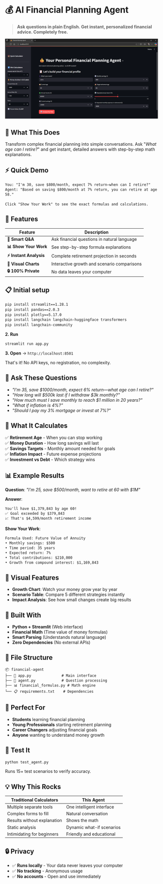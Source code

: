 # 💰 AI Financial Planning Agent

> **Ask questions in plain English. Get instant, personalized financial advice. Completely free.**

![Financial Planning Agent](https://github.com/aryaanushka/Financial-Agent/blob/main/Screenshot.png)


## 🎯 What This Does

Transform complex financial planning into simple conversations. Ask "*What age can I retire?*" and get instant, detailed answers with step-by-step math explanations.

## ⚡ Quick Demo

```
You: "I'm 30, save $800/month, expect 7% return—when can I retire?"
Agent: "Based on saving $800/month at 7% return, you can retire at age 58."

Click "Show Your Work" to see the exact formulas and calculations.
```

## 🚀 Features

| Feature | Description |
|---------|-------------|
| **🤖 Smart Q&A** | Ask financial questions in natural language |
| **📊 Show Your Work** | See step-by-step formula explanations |
| **⚡ Instant Analysis** | Complete retirement projection in seconds |
| **🎨 Visual Charts** | Interactive growth and scenario comparisons |
| **🔒 100% Private** | No data leaves your computer |

## 📋 Initial setup
```bash
pip install streamlit==1.28.1
pip install pandas==2.0.3
pip install plotly==5.17.0
pip install langchain langchain-huggingface transformers
pip install langchain-community
```

**2. Run**
```bash
streamlit run app.py
```

**3. Open** → `http://localhost:8501`

That's it! No API keys, no registration, no complexity.

## 💬 Ask These Questions

- *"I'm 35, save $1000/month, expect 6% return—what age can I retire?"*
- *"How long will $500k last if I withdraw $3k monthly?"*
- *"How much must I save monthly to reach $1 million in 20 years?"*
- *"What if inflation is 4%?"*
- *"Should I pay my 3% mortgage or invest at 7%?"*

## 🧮 What It Calculates

✅ **Retirement Age** - When you can stop working  
✅ **Money Duration** - How long savings will last  
✅ **Savings Targets** - Monthly amount needed for goals  
✅ **Inflation Impact** - Future expense projections  
✅ **Investment vs Debt** - Which strategy wins  

## 📊 Example Results

**Question**: *"I'm 25, save $500/month, want to retire at 60 with $1M"*

**Answer**: 
```
You'll have $1,379,843 by age 60! 
✅ Goal exceeded by $379,843
📈 That's $4,599/month retirement income
```

**Show Your Work**:
```
Formula Used: Future Value of Annuity
• Monthly savings: $500
• Time period: 35 years  
• Expected return: 7%
• Total contributions: $210,000
• Growth from compound interest: $1,169,843
```

## 🎨 Visual Features

- **Growth Chart**: Watch your money grow year by year
- **Scenario Table**: Compare 5 different strategies instantly  
- **Impact Analysis**: See how small changes create big results

## 🔧 Built With

- **Python + Streamlit** (Web interface)
- **Financial Math** (Time value of money formulas)
- **Smart Parsing** (Understands natural language)
- **Zero Dependencies** (No external APIs)

## 📁 File Structure

```
📦 financial-agent
├── 🚀 app.py              # Main interface
├── 🤖 agent.py            # Question processing  
├── 📊 financial_formulas.py # Math engine
└── 📋 requirements.txt    # Dependencies
```

## 🎯 Perfect For

- **Students** learning financial planning
- **Young Professionals** starting retirement planning  
- **Career Changers** adjusting financial goals
- **Anyone** wanting to understand money growth

## 🧪 Test It

```bash
python test_agent.py
```
Runs 15+ test scenarios to verify accuracy.

## 💡 Why This Rocks

| Traditional Calculators | This Agent |
|------------------------|------------|
| Multiple separate tools | One intelligent interface |
| Complex forms to fill | Natural conversation |
| Results without explanation | Shows the math |
| Static analysis | Dynamic what-if scenarios |
| Intimidating for beginners | Friendly and educational |

## 🔒 Privacy

- ✅ **Runs locally** - Your data never leaves your computer
- ✅ **No tracking** - Anonymous usage  
- ✅ **No accounts** - Open and use immediately
